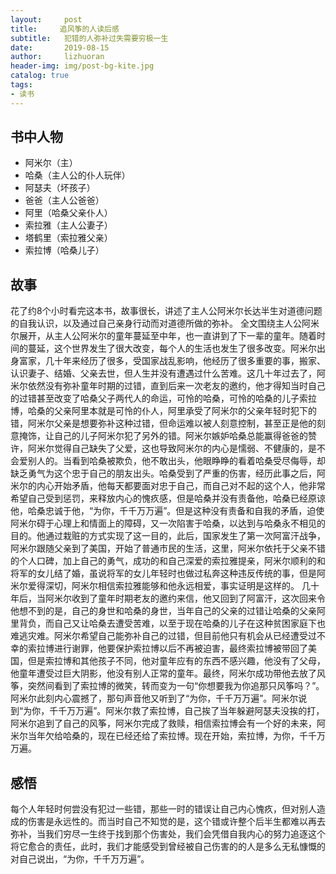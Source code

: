```yaml
---
layout:     post
title:     追风筝的人读后感
subtitle:   犯错的人弥补过失需要穷极一生
date:       2019-08-15
author:     lizhuoran
header-img: img/post-bg-kite.jpg
catalog: true
tags:
- 读书
---
```

## 书中人物
- 阿米尔（主）
- 哈桑（主人公的仆人玩伴）
- 阿瑟夫（坏孩子）
- 爸爸（主人公爸爸）
- 阿里（哈桑父亲仆人）
- 索拉雅（主人公妻子）
- 塔鹤里（索拉雅父亲）
- 索拉博（哈桑儿子）

## 故事
花了约8个小时看完这本书，故事很长，讲述了主人公阿米尔长达半生对道德问题的自我认识，以及通过自己亲身行动而对道德所做的弥补。
全文围绕主人公阿米尔展开，从主人公阿米尔的童年蔓延至中年，也一直讲到了下一辈的童年。随着时间的蔓延，这个世界发生了很大改变，每个人的生活也发生了很多改变。阿米尔出身富家，几十年来经历了很多，受国家战乱影响，他经历了很多重要的事，搬家、认识妻子、结婚、父亲去世，但人生并没有遭遇过什么苦难。这几十年过去了，阿米尔依然没有弥补童年时期的过错，直到后来一次老友的邀约，他才得知当时自己的过错甚至改变了哈桑父子两代人的命运，可怜的哈桑，可怜的哈桑的儿子索拉博，哈桑的父亲阿里本就是可怜的仆人，阿里承受了阿米尔的父亲年轻时犯下的错，阿米尔父亲是想要弥补这种过错，但命运难以被人刻意控制，甚至正是他的刻意掩饰，让自己的儿子阿米尔犯了另外的错。阿米尔嫉妒哈桑总能赢得爸爸的赞许，阿米尔觉得自己缺失了父爱，这也导致阿米尔的内心是懦弱、不健康的，是不会爱别人的。当看到哈桑被欺负，他不敢出头，他眼睁睁的看着哈桑受尽侮辱，却缺乏勇气为这个忠于自己的朋友出头。哈桑受到了严重的伤害，经历此事之后，阿米尔的内心开始矛盾，他每天都要面对忠于自己，而自己对不起的这个人，他非常希望自己受到惩罚，来释放内心的愧疚感，但是哈桑并没有责备他，哈桑已经原谅他，哈桑忠诚于他，“为你，千千万万遍”。但是这种没有责备和自我的矛盾，迫使阿米尔碍于心理上和情面上的障碍，又一次陷害于哈桑，以达到与哈桑永不相见的目的。他通过栽赃的方式实现了这一目的，此后，国家发生了第一次阿富汗战争，阿米尔跟随父亲到了美国，开始了普通市民的生活，这里，阿米尔依托于父亲不错的个人口碑，加上自己的勇气，成功的和自己深爱的索拉雅提亲，阿米尔顺利的和将军的女儿结了婚，虽说将军的女儿年轻时也做过私奔这种违反传统的事，但是阿米尔爱得深切，阿米尔相信索拉雅能够和他永远相爱，事实证明是这样的。
几十年后，当阿米尔收到了童年时期老友的邀约来信，他又回到了阿富汗，这次回来令他想不到的是，自己的身世和哈桑的身世，当年自己的父亲的过错让哈桑的父亲阿里背负，而自己又让哈桑去遭受苦难，以至于现在哈桑的儿子在这种贫困家庭下也难逃灾难。阿米尔希望自己能弥补自己的过错，但目前他只有机会从已经遭受过不幸的索拉博进行谢罪，他要保护索拉博以后不再被迫害，最终索拉博被带回了美国，但是索拉博和其他孩子不同，他对童年应有的东西不感兴趣，他没有了父母，他童年遭受过巨大阴影，他没有别人正常的童年。最终，阿米尔成功带他去放了风筝，突然间看到了索拉博的微笑，转而变为一句“你想要我为你追那只风筝吗？”。阿米尔此刻内心震撼了，那句声音他又听到了“为你，千千万万遍”。阿米尔说到“为你，千千万万遍”。阿米尔救了索拉博，自己挨了当年躲避阿瑟夫没挨的打，阿米尔追到了自己的风筝，阿米尔完成了救赎，相信索拉博会有一个好的未来，阿米尔当年欠给哈桑的，现在已经还给了索拉博。现在开始，索拉博，为你，千千万万遍。
## 感悟
每个人年轻时何尝没有犯过一些错，那些一时的错误让自己内心愧疚，但对别人造成的伤害是永远性的。而当时自己不知觉的是，这个错或许整个后半生都难以再去弥补，当我们穷尽一生终于找到那个伤害处，我们会凭借自我内心的努力追逐这个将它愈合的责任，此时，我们才能感受到曾经被自己伤害的的人是多么无私慷慨的对自己说出，“为你，千千万万遍”。
